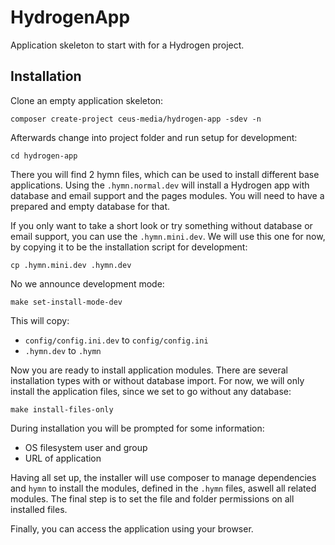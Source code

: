 # HydrogenApp

Application skeleton to start with for a Hydrogen project.

## Installation

Clone an empty application skeleton:

```composer create-project ceus-media/hydrogen-app -sdev -n```

Afterwards change into project folder and run setup for development:

```cd hydrogen-app```

There you will find 2 hymn files, which can be used to install different base applications.
Using the <code>.hymn.normal.dev</code> will install a Hydrogen app with database and email support and the pages modules.
You will need to have a prepared and empty database for that.

If you only want to take a short look or try something without database or email support, you can use the <code>.hymn.mini.dev</code>.
We will use this one for now, by copying it to be the installation script for development:

```cp .hymn.mini.dev .hymn.dev```

No we announce development mode:

```make set-install-mode-dev``` 

 This will copy:
- <code>config/config.ini.dev</code> to <code>config/config.ini</code>
- <code>.hymn.dev</code> to <code>.hymn</code>

Now you are ready to install application modules.
There are several installation types with or without database import.
For now, we will only install the application files, since we set to go without any database:

```make install-files-only```

During installation you will be prompted for some information:

- OS filesystem user and group
- URL of application

Having all set up, the installer will use composer to manage dependencies and <code>hymn</code> to install the modules, defined in the <code>.hymn</code> files, aswell all related modules.
The final step is to set the file and folder permissions on all installed files.

Finally, you can access the application using your browser.
